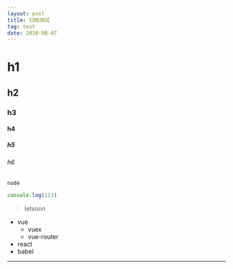 ```yaml
---
layout: post
title: 归档测试
tag: test
date: 2020-08-07
---
```


# h1
## h2
### h3
#### h4
##### h5
###### h6

`node`

```js
console.log(123)
```

> letsoon


- vue
  - vuex
  - vue-router
- react
- babel

---